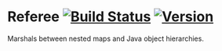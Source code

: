 Referee [![Build Status](https://snap-ci.com/javafunk/referee/branch/master/build_image)](https://snap-ci.com/javafunk/referee/branch/master) [![Version](https://img.shields.io/maven-central/v/org.javafunk/referee.svg)](https://img.shields.io/maven-central/v/org.javafunk/referee.svg)
=======

Marshals between nested maps and Java object hierarchies.
